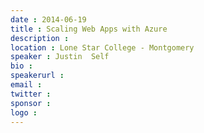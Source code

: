 ```yaml
---
date : 2014-06-19
title : Scaling Web Apps with Azure
description : 
location : Lone Star College - Montgomery
speaker : Justin  Self
bio : 
speakerurl : 
email : 
twitter : 
sponsor : 
logo : 
---
```


